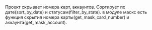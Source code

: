 Проект скрывает номера карт, аккаунтов. Сортирует по дате(sort_by_date) и статусам(filter_by_state).
в модуле маскс есть функция скрытия номера карты(get_mask_card_number) и аккаунта(get_mask_account).
